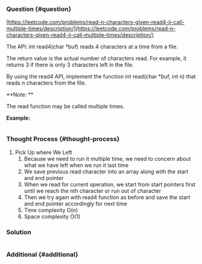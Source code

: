 ### Question {#question}

[https://leetcode.com/problems/read-n-characters-given-read4-ii-call-multiple-times/description/](https://leetcode.com/problems/read-n-characters-given-read4-ii-call-multiple-times/description/)

The API: int read4\(char \*buf\) reads 4 characters at a time from a file.

The return value is the actual number of characters read. For example, it returns 3 if there is only 3 characters left in the file.

By using the read4 API, implement the function int read\(char \*buf, int n\) that reads n characters from the file.

**Note:**

The read function may be called multiple times.

**Example:**

```

```

### Thought Process {#thought-process}

1. Pick Up where We Left
   1. Because we need to run it multiple time, we need to concern about what we have left when we run it last time
   2. We save previous read character into an array along with the start and end pointer
   3. When we read for current operation, we start from start pointers first until we reach the nth character or run out of character
   4. Then we try again with read4 function as before and save the start and end pointer accordingly for next time
   5. Time complexity O\(n\)
   6. Space complexity O\(1\)

### Solution

```java

```

### Additional {#additional}



